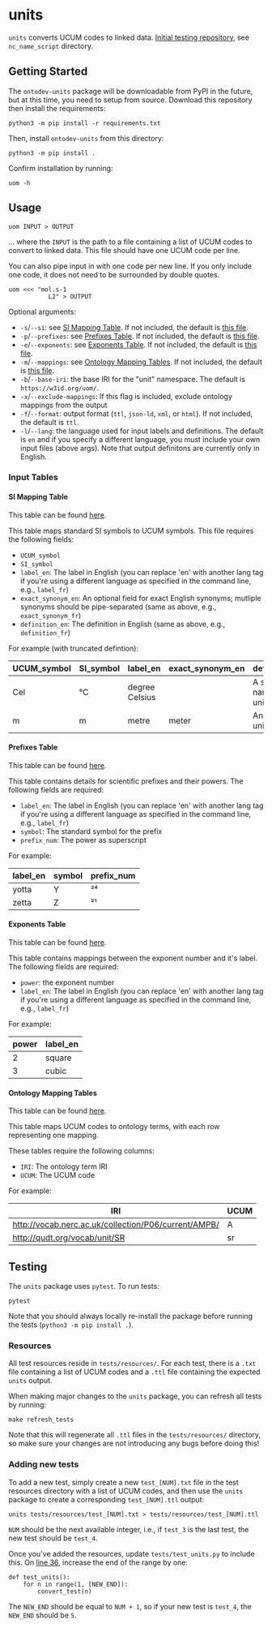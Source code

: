 # units

`units` converts UCUM codes to linked data. [Initial testing repository](https://github.com/kaiiam/UO_revamp), see `nc_name_script` directory.

## Getting Started

The `ontodev-units` package will be downloadable from PyPI in the future, but at this time, you need to setup from source. Download this repository then install the requirements:
```
python3 -m pip install -r requirements.txt
```

Then, install `ontodev-units` from this directory:
```
python3 -m pip install .
```

Confirm installation by running:
```
uom -h
```

## Usage

```
uom INPUT > OUTPUT
```

... where the `INPUT` is the path to a file containing a list of UCUM codes to convert to linked data. This file should have one UCUM code per line.

You can also pipe input in with one code per new line. If you only include one code, it does not need to be surrounded by double quotes.

```
uom <<< "mol.s-1
           L2" > OUTPUT
```

Optional arguments:
* `-s`/`--si`: see [SI Mapping Table](#si-mapping-table). If not included, the default is [this file](units_of_measurement/resources/si_input.csv).
* `-p`/`--prefixes`: see [Prefixes Table](#prefixes-table). If not included, the default is [this file](units_of_measurement/resources/prefixes.csv).
* `-e`/`--exponents`: see [Exponents Table](#exponents-table). If not included, the default is [this file](units_of_measurement/resources/exponents.csv).
* `-m`/`--mappings`: see [Ontology Mapping Tables](#ontology-mapping-tables). If not included, the default is [this file](units_of_measurement/resources/mappings.csv).
* `-b`/`--base-iri`: the base IRI for the "unit" namespace. The default is `https://w3id.org/uom/`.
* `-x`/`--exclude-mappings`: If this flag is included, exclude ontology mappings from the output
* `-f`/`--format`: output format (`ttl`, `json-ld`, `xml`, or `html`). If not included, the default is `ttl`.
* `-l`/`--lang`: the language used for input labels and definitions. The default is `en` and if you specify a different language, you must include your own input files (above args). Note that output definitons are currently only in English.


### Input Tables

#### SI Mapping Table

This table can be found [here](units_of_measurement/resources/si_input.csv).

This table maps standard SI symbols to UCUM symbols. This file requires the following fields:
* `UCUM_symbol`
* `SI_symbol`
* `label_en`: The label in English (you can replace 'en' with another lang tag if you're using a different language as specified in the command line, e.g., `label_fr`)
* `exact_synonym_en`: An optional field for exact English synonyms; mutliple synonyms should be pipe-separated (same as above, e.g., `exact_synonym_fr`)
* `definition_en`: The definition in English (same as above, e.g., `definition_fr`)

For example (with truncated defintion):

| UCUM_symbol | SI_symbol | label_en       | exact_synonym_en |definition_en               |
| ----------- | --------- | -------------- | ---------------- |--------------------------- |
| Cel         | °C        | degree Celsius |                  | A special named SI unit... |
| m           | m         | metre          | meter            | An SI base unit which...   |

#### Prefixes Table

This table can be found [here](units_of_measurement/resources/prefixes.csv).

This table contains details for scientific prefixes and their powers. The following fields are required:
* `label_en`: The label in English (you can replace 'en' with another lang tag if you're using a different language as specified in the command line, e.g., `label_fr`)
* `symbol`: The standard symbol for the prefix
* `prefix_num`: The power as superscript

For example:

| label_en | symbol | prefix_num |
| -------- | ------ | ---------- |
| yotta    | Y      | ²⁴         |
| zetta    | Z      | ²¹         |

#### Exponents Table

This table can be found [here](units_of_measurement/resources/exponents.csv).

This table contains mappings between the exponent number and it's label. The following fields are required:
* `power`: the exponent number
* `label_en`: The label in English (you can replace 'en' with another lang tag if you're using a different language as specified in the command line, e.g., `label_fr`)

For example:

| power | label_en |
| ----- | -------- |
| 2     | square   |
| 3     | cubic    |

#### Ontology Mapping Tables

This table can be found [here](units_of_measurement/resources/mappings.csv).

This table maps UCUM codes to ontology terms, with each row representing one mapping.

These tables require the following columns:
* `IRI`: The ontology term IRI
* `UCUM`: The UCUM code

For example:

| IRI                                                  | UCUM |
| ---------------------------------------------------- | ---- |
| http://vocab.nerc.ac.uk/collection/P06/current/AMPB/ | A    |
| http://qudt.org/vocab/unit/SR                        | sr   |

## Testing

The `units` package uses `pytest`. To run tests:
```
pytest
```

Note that you should always locally re-install the package before running the tests (`python3 -m pip install .`).

### Resources

All test resources reside in `tests/resources/`. For each test, there is a `.txt` file containing a list of UCUM codes and a `.ttl` file containing the expected `units` output.

When making major changes to the `units` package, you can refresh all tests by running:
```
make refresh_tests
```

Note that this will regenerate all `.ttl` files in the `tests/resources/` directory, so make sure your changes are not introducing any bugs before doing this!

### Adding new tests

To add a new test, simply create a new `test_[NUM].txt` file in the test resources directory with a list of UCUM codes, and then use the `units` package to create a corresponding `test_[NUM].ttl` output:
```
units tests/resources/test_[NUM].txt > tests/resources/test_[NUM].ttl
```

`NUM` should be the next available integer, i.e., if `test_3` is the last test, the new test should be `test_4`.

Once you've added the resources, update `tests/test_units.py` to include this. On [line 36](tests/test_units.py#L36), increase the end of the range by one:
```
def test_units():
    for n in range(1, [NEW_END]):
        convert_test(n)
```

The `NEW_END` should be equal to `NUM + 1`, so if your new test is `test_4`, the `NEW_END` should be `5`.
